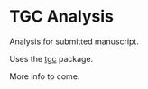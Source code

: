 
<!-- README.md is generated from README.Rmd. Please edit that file -->

# TGC Analysis

Analysis for submitted manuscript.

Uses the [tgc](https://github.com/dempsey-CMAR/tgc) package.

More info to come.
